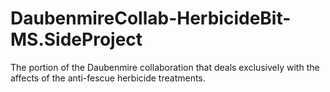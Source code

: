 # DaubenmireCollab-HerbicideBit-MS.SideProject
The portion of the Daubenmire collaboration that deals exclusively with the affects of the anti-fescue herbicide treatments.
